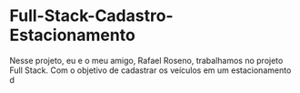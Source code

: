 # Full-Stack-Cadastro-Estacionamento
Nesse projeto, eu e o meu amigo, Rafael Roseno, trabalhamos no projeto Full Stack. Com o objetivo de cadastrar os veículos em um estacionamento d
